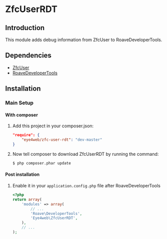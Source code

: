 ZfcUserRDT
=======

Introduction
------------

This module adds debug information from ZfcUser to RoaveDeveloperTools.

Dependencies
------------

- [ZfcUser](https://github.com/ZF-Commons/ZfcUser)
- [RoaveDeveloperTools](https://github.com/Roave/RoaveDeveloperTools)

Installation
------------

### Main Setup

#### With composer

1. Add this project in your composer.json:

    ```json
    "require": {
        "eye4web/zfc-user-rdt": "dev-master"
    }
    ```

2. Now tell composer to download ZfcUserRDT by running the command:

    ```bash
    $ php composer.phar update
    ```

#### Post installation

1. Enable it in your `application.config.php` file after RoaveDeveloperTools

    ```php
    <?php
    return array(
        'modules' => array(
            // ...
            'Roave\DeveloperTools',
            'Eye4web\ZfcUserRDT',
        ),
        // ...
    );
    ```